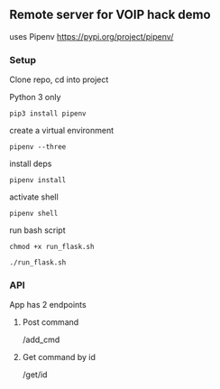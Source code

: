 ## Remote server for VOIP hack demo


uses Pipenv
https://pypi.org/project/pipenv/


### Setup

Clone repo, cd into project

Python 3 only

    pip3 install pipenv

create a virtual environment

    pipenv --three

install deps

    pipenv install

activate shell

    pipenv shell

run bash script

    chmod +x run_flask.sh

    ./run_flask.sh


### API

App has 2 endpoints

1. Post command

    /add_cmd

2. Get command by id

    /get/id
    